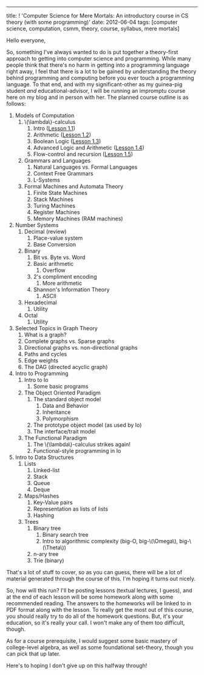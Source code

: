 ---
title: ! 'Computer Science for Mere Mortals: An introductory course in CS theory (with
  some programming)'
date: 2012-06-04
tags: [computer science, computation, csmm, theory, course, syllabus, mere mortals]

Hello everyone,

So, something I've always wanted to do is put together a theory-first approach to
getting into computer science and programming.  While many people think that there's
no harm in getting into a programming language right away, I feel that there is a 
lot to be gained by understanding the theory behind programming and computing before
you ever touch a programming language.  To that end, and with my significant-other as my
guinea-pig student *and* educational-advisor, I will be running an impromptu course
here on my blog and in person with her.  The planned course outline is as follows:

  1. Models of Computation
      1. \\(\lambda\\)-calculus
          1. Intro ([Lesson 1.1](/2012/06/07/csmm---lesson-11-introduction-to-the-lambda-calculus/))
          2. Arithmetic ([Lesson 1.2](/2012/06/14/csmm---lesson-12-arithmetic-in-the-lambda-calculus/))
          3. Boolean Logic ([Lesson 1.3](/2012/06/26/csmm---lesson-13-boolean-logic-in-the-lambda-calculus/))
          4. Advanced Logic and Arithmetic ([Lesson 1.4](/2012/06/29/csmm---lesson-14-advanced-logic-and-arithmetic-in-the-lambda-calculus/))
          5. Flow-control and recursion ([Lesson 1.5](/2012/07/03/csmm---lesson-15-flow-control-and-recursion-in-the-lambda-calculus/))
      2. Grammars and Languages
          1. Natural Languages vs. Formal Languages
          2. Context Free Grammars
          3. L-Systems
      3. Formal Machines and Automata Theory
          1. Finite State Machines
          2. Stack Machines
          3. Turing Machines
          4. Register Machines
          5. Memory Machines (RAM machines)
  2. Number Systems
      1. Decimal (review)
          1. Place-value system
          1. Base Conversion
      2. Binary
          1. Bit vs. Byte vs. Word
          2. Basic arithmetic
              1. Overflow
          3. 2's compliment encoding
              1. More arithmetic
          4. Shannon's Information Theory
              1. ASCII
      3. Hexadecimal
          1. Utility
      4. Octal
          1. Utility
  3. Selected Topics in Graph Theory
      1. What is a graph?
      2. Complete graphs vs. Sparse graphs
      3. Directional graphs vs. non-directional graphs
      4. Paths and cycles
      5. Edge weights
      6. The DAG (directed acyclic graph)
  4. Intro to Programming
      1. Intro to Io
          1. Some basic programs
      2. The Object Oriented Paradigm
          1. The standard object model
              1. Data and Behavior
              2. Inheritance
              3. Polymorphism
          2. The prototype object model (as used by Io)
          3. The interface/trait model
      3. The Functional Paradigm
          1. The \\(\lambda\\)-calculus strikes again!
          2. Functional-style programming in Io
  5. Intro to Data Structures
      1. Lists
          1. Linked-list
          2. Stack
          3. Queue
          4. Deque
      2. Maps/Hashes
          1. Key-Value pairs
          2. Representation as lists of lists
          3. Hashing
      3. Trees
          1. Binary tree
              1. Binary search tree
              2. Intro to algorithmic complexity (big-O, big-\\(\Omega\\), big-\\(\Theta\\))
          2. n-ary tree
          3. Trie (binary)

That's a lot of stuff to cover, so as you can guess, there will be a lot of material
generated through the course of this.  I'm hoping it turns out nicely.

So, how will this run?  I'll be posting lessons (textual lectures, I guess), and at
the end of each lesson will be some homework along with some recommended reading.
The answers to the homeworks will be linked to in PDF format along with the lesson.
To really get the most out of this course, you should really try to do all of the
homework questions.  But, it's your education, so it's really your call.  I won't 
make any of them too difficult, though.

As for a course prerequisite, I would suggest some basic mastery of college-level
algebra, as well as some foundational set-theory, though you can pick that up later.

Here's to hoping I don't give up on this halfway through!